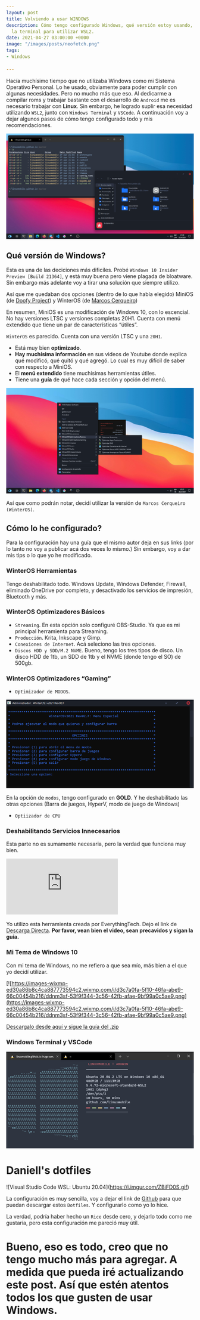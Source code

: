 ```yaml
---
layout: post
title: Volviendo a usar WINDOWS
description: Cómo tengo configurado Windows, qué versión estoy usando, cómo configuré
  la terminal para utilizar WSL2.
date: 2021-04-27 03:00:00 +0000
image: "/images/posts/neofetch.png"
tags:
- Windows

---
```

Hacía muchísimo tiempo que no utilizaba Windows como mi Sistema Operativo Personal. Lo he usado, obviamente para poder cumplir con algunas necesidades. Pero no mucho más que eso. Al dedicarme a compilar roms y trabajar bastante con el desarrollo de `Android` me es necesario trabajar con **Linux**. Sin embargo, he logrado suplir esa necesidad utilizando `WSL2`, junto con `Windows Terminal` y `VSCode`. A continuación voy a dejar algunos pasos de cómo tengo configurado todo y mis recomendaciones.

![](/images/posts/explorer.png)

## Qué versión de Windows?

Esta es una de las deciciones más dificiles. Probé `Windows 10 Insider Preview [Build 21364]`, y está muy buena pero viene plagada de bloatware. Sin embargo más adelante voy a tirar una solución que siempre utilizo.

Así que me quedaban dos opciones (dentro de lo que había elegido) MiniOS (de [Doofy Project](https://www.dprojects.org/minios)) y WinterOS (de [Marcos Cerqueiro](http://localhost:1313/posts/volviendo-a-usar-windows/Marcos%20Cerqueiro))

En resumen, MiniOS es una modificación de Windows 10, con lo escencial. No hay versiones LTSC y versiones completas 20H1. Cuenta con menú extendido que tiene un par de características “útiles”.

`WinterOS` es parecido. Cuenta con una versión LTSC y una `20H1`.

* Está muy bien **optimizado**.
* **Hay muchísima información** en sus videos de Youtube donde explica qué modificó, qué quitó y qué agregó. Lo cual es muy difícil de saber con respecto a MiniOS.
* El **menú extendido** tiene muchisimas herramientas útiles.
* Tiene una **guía** de qué hace cada sección y opción del menú.

![](/images/posts/stream.png)

Así que como podrán notar, decidí utilizar la versión de `Marcos Cerqueiro (WinterOS)`.

## Cómo lo he configurado?

Para la configuración hay una guía que el mismo autor deja en sus links (por lo tanto no voy a publicar acá dos veces lo mismo.) Sin embargo, voy a dar mis tips o lo que yo he modificado.

### WinterOS Herramientas

Tengo deshabilitado todo. Windows Update, Windows Defender, Firewall, eliminado OneDrive por completo, y desactivado los servicios de impresión, Bluetooth y más.

### WinterOS Optimizadores Básicos

* `Streaming`. En esta opción solo configuré OBS-Studio. Ya que es mi principal herramienta para Streaming.
* `Producción`. Krita, Inkscape y Gimp.
* `Conexiones de Internet`. Acá seleciono las tres opciones.
* `Discos HDD y SDD/M.2 NVME`. Bueno, tengo los tres tipos de disco. Un disco HDD de 1tb, un SDD de 1tb y el NVME (donde tengo el SO) de 500gb.

### WinterOS Optimizadores “Gaming”

* `Optimizador de MODOS`.

![](/images/posts/modos.png)

En la opción de `modos`, tengo configurado en **GOLD**. Y he deshabilitado las otras opciones (Barra de juegos, HyperV, modo de juego de Windows)

* `Optiizador de CPU`

### Deshabilitando Servicios Innecesarios

Esta parte no es sumamente necesaria, pero la verdad que funciona muy bien.

<iframe src="https://www.youtube.com/embed/AfmPNoIbJxI](https://youtu.be/AfmPNoIbJxI" frameborder="0" allowfullscreen></iframe>


Yo utilizo esta herramienta creada por EverythingTech. Dejo el link de [Descarga Directa](https://drive.google.com/drive/folders/1RYKqcqp6YzM0ZXArdWX70NWle6Q3BhYB). **Por favor, vean bien el video, sean precavidos y sigan la guía.**

### Mi Tema de Windows 10

Con mi tema de Windows, no me refiero a que sea mío, más bien a el que yo decidí utilizar.

[![https://images-wixmp-ed30a86b8c4ca887773594c2.wixmp.com/i/d3c7a0fa-5f10-46fa-abe9-66c00454b216/ddnm3sf-53f9f344-3c56-42fb-afae-9bf99a0c5ae9.png](https://images-wixmp-ed30a86b8c4ca887773594c2.wixmp.com/i/d3c7a0fa-5f10-46fa-abe9-66c00454b216/ddnm3sf-53f9f344-3c56-42fb-afae-9bf99a0c5ae9.png)

[Descargalo desde aquí y sigue la guía del .zip](https://www.deviantart.com/kdr3w/art/Dev-825722799)

### Windows Terminal y VSCode

![](/images/posts/terminal.png)

# Daniell's dotfiles

!\[Visual Studio Code WSL: Ubuntu 20.04](https://i.imgur.com/ZBiFD0S.gif)

La configuración es muy sencilla, voy a dejar el link de [Github](https://github.com/daniellwdb/dotfiles) para que puedan descargar estos `Dotfiles`. Y configurarlo como yo lo hice.

La verdad, podría haber hecho un `Rice` desde cero, y dejarlo todo como me gustaría, pero esta configuración me pareció muy útil.

# Bueno, eso es todo, creo que no tengo mucho más para agregar. A medida que pueda iré actualizando este post. Así que estén atentos todos los que gusten de usar Windows.